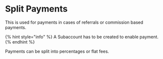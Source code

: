 # Split Payments

This is used for payments in cases of referrals or commission based payments.

{% hint style="info" %}
A Subaccount has to be created to enable payment.
{% endhint %}

Payments can be split into percentages or flat fees.
